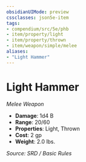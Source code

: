 ```yaml
---
obsidianUIMode: preview
cssclasses: json5e-item
tags:
- compendium/src/5e/phb
- item/property/light
- item/property/thrown
- item/weapon/simple/melee
aliases: 
- "Light Hammer"
---
```

# Light Hammer
*Melee Weapon*  

- **Damage**: 1d4 B
- **Range**: 20/60
- **Properties**: Light, Thrown
- **Cost**: 2 gp
- **Weight**: 2.0 lbs.

*Source: SRD / Basic Rules*